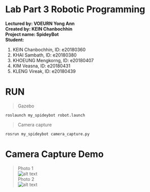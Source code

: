 # Lab Part 3 Robotic Programming
**Lectured by: VOEURN Yong Ann**\
**Created by: KEIN Chanbochhin**\
**Project name: SpideyBot**\
**Student:**
 1. KEIN Chanbochhin,    ID: e20180360
 2. KHAI Sambath,        ID: e20180380
 3. KHOEUNG Mengkorng,   ID: e20180407
 4. KIM Veasna,          ID: e20180431
 5. KLENG Vireak,        ID: e20180439 
# RUN
> Gazebo
```
roslaunch my_spideybot robot.launch
```
> Camera capture
```
rosrun my_spideybot camera_capture.py
```
# Camera Capture Demo
> Photo 1\
![alt text](https://github.com/theskee-delta3/my_spideybot/blob/sensor/photo/pic34.png)\
> Photo 2\
![alt text](https://github.com/theskee-delta3/my_spideybot/blob/sensor/photo/pic39.png)

